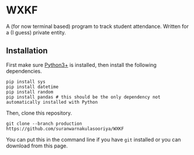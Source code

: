 # WXKF
A (for now terminal based) program to track student attendance. Written for a (I guess) private entity.

## Installation ##
First make sure [Python3+](https://www.python.org/downloads/windows/) is installed, then install the following dependencies.
```
pip install sys
pip install datetime
pip install random
pip install pandas # this should be the only dependency not automatically installed with Python
```
Then, clone this repository.
```
git clone --branch production https://github.com/suranwarnakulasooriya/WXKF
```
You can put this in the command line if you have `git` installed or you can download from this page.
